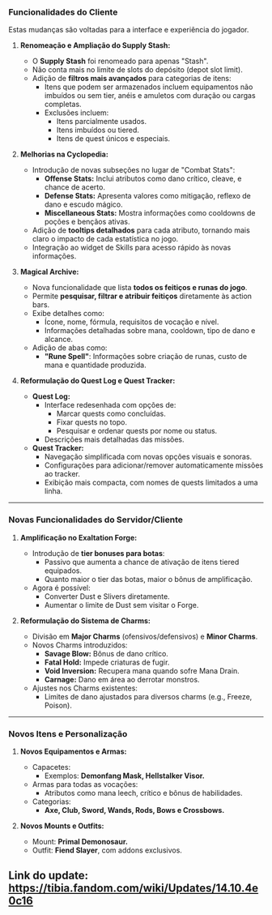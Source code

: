 ### **Funcionalidades do Cliente**
Estas mudanças são voltadas para a interface e experiência do jogador.

1. **Renomeação e Ampliação do Supply Stash:**
   - O **Supply Stash** foi renomeado para apenas "Stash".
   - Não conta mais no limite de slots do depósito (depot slot limit).
   - Adição de **filtros mais avançados** para categorias de itens:
     - Itens que podem ser armazenados incluem equipamentos não imbuídos ou sem tier, anéis e amuletos com duração ou cargas completas.
     - Exclusões incluem:
       - Itens parcialmente usados.
       - Itens imbuídos ou tiered.
       - Itens de quest únicos e especiais.

2. **Melhorias na Cyclopedia:**
   - Introdução de novas subseções no lugar de "Combat Stats":
     - **Offense Stats:** Inclui atributos como dano crítico, cleave, e chance de acerto.
     - **Defense Stats:** Apresenta valores como mitigação, reflexo de dano e escudo mágico.
     - **Miscellaneous Stats:** Mostra informações como cooldowns de poções e bençãos ativas.
   - Adição de **tooltips detalhados** para cada atributo, tornando mais claro o impacto de cada estatística no jogo.
   - Integração ao widget de Skills para acesso rápido às novas informações.

3. **Magical Archive:**
   - Nova funcionalidade que lista **todos os feitiços e runas do jogo**.
   - Permite **pesquisar, filtrar e atribuir feitiços** diretamente às action bars.
   - Exibe detalhes como:
     - Ícone, nome, fórmula, requisitos de vocação e nível.
     - Informações detalhadas sobre mana, cooldown, tipo de dano e alcance.
   - Adição de abas como:
     - **"Rune Spell"**: Informações sobre criação de runas, custo de mana e quantidade produzida.

4. **Reformulação do Quest Log e Quest Tracker:**
   - **Quest Log:**
     - Interface redesenhada com opções de:
       - Marcar quests como concluídas.
       - Fixar quests no topo.
       - Pesquisar e ordenar quests por nome ou status.
     - Descrições mais detalhadas das missões.
   - **Quest Tracker:**
     - Navegação simplificada com novas opções visuais e sonoras.
     - Configurações para adicionar/remover automaticamente missões ao tracker.
     - Exibição mais compacta, com nomes de quests limitados a uma linha.

---

### **Novas Funcionalidades do Servidor/Cliente**
1. **Amplificação no Exaltation Forge:**
   - Introdução de **tier bonuses para botas**:
     - Passivo que aumenta a chance de ativação de itens tiered equipados.
     - Quanto maior o tier das botas, maior o bônus de amplificação.
   - Agora é possível:
     - Converter Dust e Slivers diretamente.
     - Aumentar o limite de Dust sem visitar o Forge.

2. **Reformulação do Sistema de Charms:**
   - Divisão em **Major Charms** (ofensivos/defensivos) e **Minor Charms**.
   - Novos Charms introduzidos:
     - **Savage Blow:** Bônus de dano crítico.
     - **Fatal Hold:** Impede criaturas de fugir.
     - **Void Inversion:** Recupera mana quando sofre Mana Drain.
     - **Carnage:** Dano em área ao derrotar monstros.
   - Ajustes nos Charms existentes:
     - Limites de dano ajustados para diversos charms (e.g., Freeze, Poison).

---

### **Novos Itens e Personalização**
1. **Novos Equipamentos e Armas:**
   - Capacetes:
     - Exemplos: **Demonfang Mask, Hellstalker Visor.**
   - Armas para todas as vocações:
     - Atributos como mana leech, crítico e bônus de habilidades.
   - Categorias:
     - **Axe, Club, Sword, Wands, Rods, Bows e Crossbows.**

2. **Novos Mounts e Outfits:**
   - Mount: **Primal Demonosaur.**
   - Outfit: **Fiend Slayer**, com addons exclusivos.

## Link do update: https://tibia.fandom.com/wiki/Updates/14.10.4e0c16
